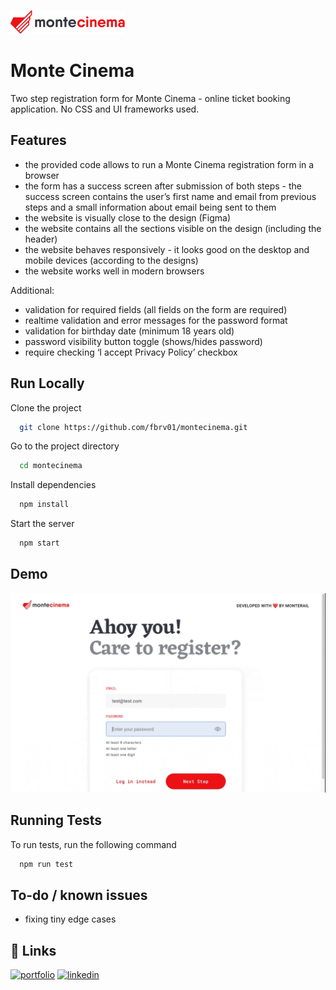 
![Logo](https://github.com/fbrv01/montecinema/blob/main/src/medias/logo.png)


# Monte Cinema

Two step registration form for Monte Cinema - online ticket booking application.
No CSS and UI frameworks used.


## Features

- the provided code allows to run a Monte Cinema registration form in a browser
- the form has a success screen after submission of both steps - the success screen contains the user’s first name and email from previous steps and a small information about email being sent to them
- the website is visually close to the design (Figma)
- the website contains all the sections visible on the design (including the header)
- the website behaves responsively - it looks good on the desktop and mobile devices (according to the designs)
- the website works well in modern browsers 

Additional:
- validation for required fields (all fields on the form are required)
- realtime validation and error messages for the password format
- validation for birthday date (minimum 18 years old)
- password visibility button toggle (shows/hides password)
- require checking ‘I accept Privacy Policy’ checkbox



## Run Locally

Clone the project

```bash
  git clone https://github.com/fbrv01/montecinema.git
```

Go to the project directory

```bash
  cd montecinema
```

Install dependencies

```bash
  npm install
```

Start the server

```bash
  npm start
```

## Demo

![](https://github.com/fbrv01/montecinema/blob/main/demo.gif)
## Running Tests

To run tests, run the following command

```bash
  npm run test
```


## To-do / known issues

- fixing tiny edge cases

## 🔗 Links
[![portfolio](https://img.shields.io/badge/my_portfolio-000?style=for-the-badge&logo=ko-fi&logoColor=white)](https://github.com/fbrv01/)
[![linkedin](https://img.shields.io/badge/linkedin-0A66C2?style=for-the-badge&logo=linkedin&logoColor=white)](https://www.linkedin.com/in/filip-bucholc/)